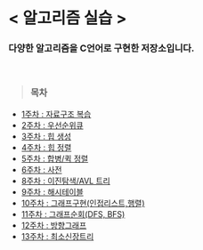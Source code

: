 # < 알고리즘 실습 >

### 다양한 알고리즘을 C언어로 구현한 저장소입니다.

<br>

> ### 목차
- <a href="\week1">1주차 : 자료구조 복습 </a>
- <a href="\week2">2주차 : 우선순위큐</a>
- <a href="\week3">3주차 : 힙 생성</a>
- <a href="\week4">4주차 : 힙 정렬</a>
- <a href="\week5">5주차 : 합병/퀵 정렬</a>
- <a href="\week6">6주차 : 사전</a>
- <a href="\week8">8주차 : 이진탐색/AVL 트리</a>
- <a href="\week9">9주차 : 해시테이블</a>
- <a href="\week10">10주차 : 그래프구현(인접리스트,행렬)</a>
- <a href="\week11">11주차 : 그래프순회(DFS, BFS)</a>
- <a href="\week12">12주차 : 방향그래프</a>
- <a href="\week13">13주차 : 최소신장트리</a>